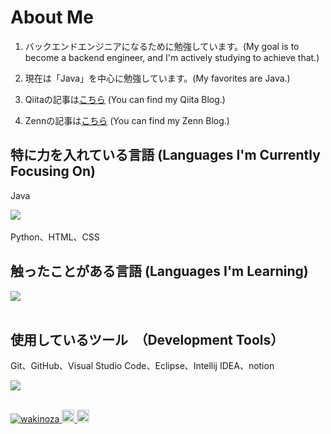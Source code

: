 
# About Me

1. バックエンドエンジニアになるために勉強しています。(My goal is to become a backend engineer, and I'm actively studying to achieve that.)

2. 現在は「Java」を中心に勉強しています。(My favorites are Java.)

3. Qiitaの記事は[こちら](https://qiita.com/wakinoza) (You can find my Qiita Blog.) 

4. Zennの記事は[こちら](https://zenn.dev/wakinoza) (You can find my Zenn Blog.) 
   

## 特に力を入れている言語 (Languages I'm Currently Focusing On)
Java

<img src="https://skillicons.dev/icons?i=java," /> <br /><br />
Python、HTML、CSS

## 触ったことがある言語 (Languages I'm Learning)

<img src="https://skillicons.dev/icons?i=Python,html,css," /> <br /><br />

## 使用しているツール　（Development Tools）
Git、GitHub、Visual Studio Code、Eclipse、Intellij IDEA、notion

<img src="https://skillicons.dev/icons?i=git,github,vscode,eclipse,notion," /> <br /><br />


<p align="left">
  <a href="https://github.com/wakinoza/wakinoza/">
    <img src="https://komarev.com/ghpvc/?username=wakinoza" alt="wakinoza" />
  </a>
  <a href="http://qiita.com/wakinoza">
    <img height="20" src="https://qiita-badge.apiapi.app/s/wakinoza/posts.svg" />
  </a>
  <a href="http://qiita.com/wakinoza">
    <img height="20" src="https://qiita-badge.apiapi.app/s/wakinoza/contributions.svg" />
  </a>
</p>
